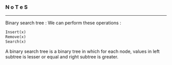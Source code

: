 ### N o T e S

---

Binary search tree : We can perform these operations :

```py
Insert(x)
Remove(x)
Search(x)
```

A binary search tree is a binary tree in which for each node, values in left subtree is lesser or equal and right subtree is greater.
